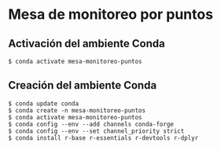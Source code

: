 # Mesa de monitoreo por puntos

## Activación del ambiente Conda
```shell
$ conda activate mesa-monitoreo-puntos
```

## Creación del ambiente Conda
```shell
$ conda update conda
$ conda create -n mesa-monitoreo-puntos
$ conda activate mesa-monitoreo-puntos
$ conda config --env --add channels conda-forge
$ conda config --env --set channel_priority strict
$ conda install r-base r-essentials r-devtools r-dplyr
```
